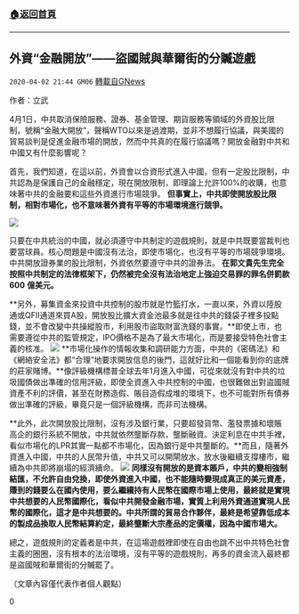 ###  [:house:返回首頁](https://github.com/ourhimalayas/txt)
---

## 外資“金融開放”——盜國賊與華爾街的分贓遊戲
`2020-04-02 21:44 GM06` [轉載自GNews](https://gnews.org/zh-hant/160434/)

作者：立武

4月1日，中共取消保險服務、證券、基金管理、期貨服務等領域的外資股比限制，號稱“金融大開放”，聲稱WTO以來是過渡期，並非不想履行協議，與美國的貿易談判是促進金融市場的開放，然而中共真的在履行協議嗎？開放金融對中共和中國又有什麼影響呢？

首先，我們知道，在這以前，外資會以合資形式進入中國，但有一定股比限制，中共認為是保護自己的金融穩定，現在開放限制，即理論上允許100%的收購，也意味著中共的金融要和這些外資進行市場競爭。 **但事實上，中共即使開放股比限制，相對市場化，也不意味著外資有平等的市場環境進行競爭。**

![](https://s3-ap-northeast-1.amazonaws.com/news.guo.offload.media/wp-content/uploads/2020/04/02214050/7.jpg)

只要在中共統治的中國，就必須遵守中共制定的遊戲規則，就是中共既要當裁判也要當球員。核心問題是中國沒有法治，即使市場化，也沒有平等的市場競爭環境。中共開放證券業的股比限制，外資依然要遵守中共的證券法。 **在郭文貴先生完全按照中共制定的法律框架下，仍然被完全沒有法治地定上強迫交易罪的罪名併罰款** **600** **億美元。**

**另外，募集資金來投資中共控制的股市就是竹籃打水，一直以來，外資以陸股通或QFII通道來買A股，開放股比擴大資金池最多就是往中共的錢袋子裡多投點錢，並不會改變中共操縱股市，利用股市盜取財富洗錢的事實。**即使上市，也需要遵從中共的監管規定，IPO價格不是為了最大市場化，而是要接受特色社會主義的核准。
![](https://s3-ap-northeast-1.amazonaws.com/news.guo.offload.media/wp-content/uploads/2020/04/02214124/8.png)
**市場化操作的情報收集和調研能力方面，中共的《密碼法》和《網絡安全法》都“合理”地要求開放信息的後門，這就好比和一個能看到你的底牌的莊家賭博。**像評級機構標普全球去年1月進入中國，可從來就沒有對中共的垃圾國債做出準確的信用評級，即使全資進入中共控制的中國，也很難做出對盜國賊資產不利的評價，甚至在財務造假、賬目造假成堆的環境下，也不可能對所有債券做出準確的評級，畢竟只是一個評級機構，而非司法機構。

**此外，此次開放股比限制，沒有涉及銀行業，只要超發貨幣、濫發票據和壞賬高企的銀行系統不開放，中共就依然壟斷存款，壟斷融資。決定利息在中共手裡，看似市場化的LPR其實一點都不市場化，因為銀行是中共壟斷的。**而且，隨著外資進入中國，中共的人民幣升值，中共又可以開閘放水，放水後繼續支撐樓市，繼續為中共即將崩塌的經濟續命。
![](https://s3-ap-northeast-1.amazonaws.com/news.guo.offload.media/wp-content/uploads/2020/04/02214205/9.png)
**同樣沒有開放的是資本賬戶，中共的變相強制結匯，不允許自由兌換，即使外資進入中國，也不能隨時變現成真正的美元資產，賺到的錢要么在國內使用，要么繼續持有人民幣在國際市場上使用，最終就是實現中共想要的人民幣國際化，看似中共開發金融市場，實質上利用外資通道實現人民幣的國際化，這才是中共想要的。中共所謂的貿易合作夥伴，最終是希望靠低成本的製成品換取人民幣結算約定，最終壟斷大宗產品的定價權，因為中國市場大。**

總之，遊戲規則的定義者是中共，在這場遊戲裡即使在自由也跳不出中共特色社會主義的圈圈，沒有根本的法治環境，沒有平等的遊戲規則，再多的資金流入最終都是盜國賊和華爾街的分贓罷了。

（文章內容僅代表作者個人觀點）

0
